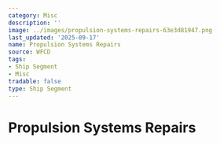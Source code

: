 ```yaml
---
category: Misc
description: ''
image: ../images/propulsion-systems-repairs-63e3d81947.png
last_updated: '2025-09-17'
name: Propulsion Systems Repairs
source: WFCD
tags:
- Ship Segment
- Misc
tradable: false
type: Ship Segment
---
```


# Propulsion Systems Repairs

